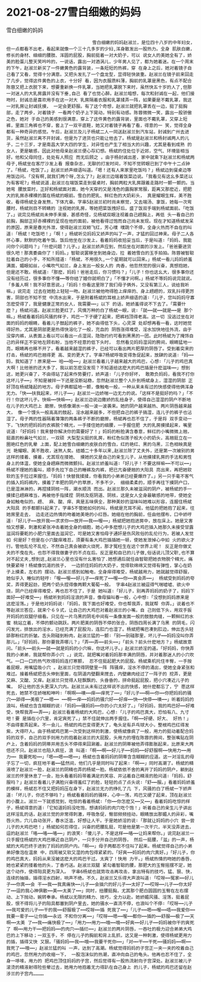 # 2021-08-27雪白细嫩的妈妈



雪白细嫩的妈妈



                
									雪白细嫩的妈妈赵淑兰，是位四十八岁的中年妇女，但一点都看不出老，看起来就像一个三十几多岁的少妇,浑身散发出一股热力。全身 肌肤白嫩，修长的身材、细细的腰肢、浑圆的屁股，胸前挺着一对大奶子，可以 说女人的美她全有了，娇美的脸蛋儿整天笑吟吟的，一说话，露出一对酒涡儿，少年男人见了，都为她着迷。在一个周末的下午，赵淑兰新买了一件嫩黄色的露背装，一条短短的热裤，穿 在身上之后，她对着镜子自己看了又看，觉得十分满意。又把头发扎了一个盘龙型，显得轻快装重。赵淑兰在镜子前来回走了几步，觉得这件黄色的上衣，十分好 看，因为衣服质料薄，胸前的乳罩是黑色，有点不配合陈蓉又把上衣脱下来，想要重新换一件乳罩，当她把乳罩脱下来时，虽然快五十岁的人了,但那一对迷人的大乳房露并没有下垂,自己 看了也觉心醉。赵淑兰暗想，每次和封诚在一起，他们接吻时，封诚总是喜欢用手在这一对大 乳房隔着衣服和乳罩揉弄一阵，如果要是不戴乳罩，我这一对乳房让封诚抚摸， 一定会更舒服。有了这个奇想，赵淑兰就把乳罩丢在一边，挺了挺胸部，走了两步，对着镜子 一看两个奶子上下晃动，特别有动感。陈蓉微微一笑，露出一股骄傲之色，她对 于自己的美感到很满意，穿上了这件黄色的露背装，里面也不戴乳罩，又穿上短 裤，里面三角裤也不穿，套上了一双平底鞋，她又对着镜子再看了看，得意的一 笑，觉得全身都有一种奇异的感觉。午后，赵淑兰及儿子杨斌二人一同送赵淑兰到汽车站，封诚到广州去进货，虽然赵淑兰离不开封诚，但是为了进货也只能让他去了。杨斌是赵淑兰和杨封诚两人的儿子，二十三岁，才是南昌大学大四的学生，对异性也产生了相当大的兴趣，尤其是看到成熟 的女人，更是敏感，因此对他母亲赵淑兰便心存幻想。杨斌的住处位于近郊，空气、环境皆相当好。他和父母同住，处处有人照应 而无后顾之 。由于杨封诚出差，家中就乘下赵淑兰和杨斌两母子,杨斌坐在客厅沙发上看 报章杂志，无聊的打发时间，不知不觉转眼已到了中午十二点钟了。「杨斌，吃饭了。」赵淑兰娇声细语叫道。「嗯！还有人来家里吃饭吗？」杨斌边到餐桌边等用饭边问。「没有啊,就我们两个呀,怎幺了?」赵淑兰边端着饭菜边说。「我看见有这幺多菜还以为有客呢?」杨斌说道.赵淑兰在端饭菜走到餐桌时，胸前两粒大乳房跟着走路时一颤一颤的。当她弯 腰放菜时，正好和杨斌面对面，她今天穿的又是浅色的露胸家常服，距离又那麽近，把肥大的乳房赤裸裸的展在杨斌的眼前。雪白的肥乳、鲜红色的大奶彩头， 真是耀眼生辉，美不胜收，看得杨斌全身发熬，下体亢奋。字串5赵淑兰初时尚未察觉，又去端汤、拿饭，她每一次弯腰时，杨斌则目不转睛的 注视她的乳房，等她把菜饭拽好后，盛了饭双手端到杨斌面前。「吃饭了。」说完见杨斌尚未伸手来接，甚感奇怪，见杨斌双眼注视着自己趐胸上，再低 头一看自己的前胸，胸部正好赤裸裸的呈现在他的面前，被他看得过饱而自己尚未发现。现在才知道杨斌发呆的原因，原来是春光外泄，使得赵淑兰双颊飞红，芳心噗 噗跳个不停，全身火热而不自在的叫道∶「杨斌！吃饭吧！」「啊！」杨斌听见妈妈又娇声的叫了一声，才猛的回过神来。母子二人各怀心事，默默的吃着午饭。饭后他坐在沙发上，看着妈妈收拾妥当后，于是叫道∶「妈妈，我能问你个问题吗？」「什麽问题？儿子。」赵淑兰娇声应到，然后坐在对面的沙发上。「爸爸要进货很久吧！那真委曲你了！妈妈。」智聪说罢移坐到她身边，拉 着她雪白的玉手拍拍。陈蓉被智聪拉着自己的小手，不知所措道∶「杨斌，不用很久,一个星期就可以回来。」杨斌一看儿妈妈娇羞满面，媚眼如丝，小嘴吹气如兰，身上发出一般女人的 肉香，他忽然觉的很兴奋，真想抱她，但是还不敢。杨斌道∶「那麽，妈妈！爸爸走后，你习惯吗？」「儿子！你也这幺大，很多事你还没有经历过，很多事你不懂┅┅等你结了婚你就明白了」「不懂才问啊。」杨斌不等妈妈说完就说。「多羞人啊！我不好意思说。」「妈妈！你看这里除了我们母子俩外，又没有第三人，说给我听嘛。」说完走 过去在她脸上轻轻一吻。赵淑兰被他吻得脸上痒痒的、身上趐趐的，双乳抖得更厉害，阴部也不知不觉 中流水出来，于是附着杨斌的耳根上娇声细语的道∶「儿子，您叫妈妈守寡怎麽受得了，我是健康正常的女人，我需要┅┅」以下 的话，她娇羞得说不下去了。「需要什麽？」杨斌问道。赵淑兰脸更红了，风情万种的白了杨斌一眼，说∶「就┅┅就┅┅就是┅┅是 那个嘛。」杨斌看着妈妈风骚的样子，鸡巴一下子硬了起来，把裤裆顶得老高。这一切 没逃过坐在对面的妈妈的眼睛，看着儿子鼓起的裤子，她不由得低下头，心灵深 处却想再看一看，这时她觉得好热，尤其是阴部更是热得快溶化了一般，充血的 阴唇涨得难受，淫水加快地往外流，由于没穿内裤，从表面上看以可以看出一点湿润，隐隐约约可看到黑黑的一团。此时杨斌为了掩饰自己的异样正不安地左顾右盼，当他不经意的低下头时， 忽然看见妈妈湿润的胯间，眼睛猛地一亮，眼睛再也移不开了，看着越来越湿的裤子，已经可以看出两片肥厚的阴唇了。受到着突来的打击，杨斌的鸡巴翘得更 高、变的更大了。字串7杨斌呼吸变得急促起来，放肆的说道∶「妈┅┅妈，我知道了！原来是┅┅ 哈┅┅哈┅┅」赵淑兰看着儿子越来越大的鸡巴，心想∶「儿子的鸡巴真大啊！比他爸的还大多了，我以前怎麽没发现？不知道给这麽大的鸡巴插是什麽滋味┅┅」想到这，她更兴奋了，不由得站了起来作势要打，娇声道∶「儿子你好坏， 敢欺负妈妈，看我不打你这坏儿子┅┅」不知是被拌一下还是没断站稳，忽然赵淑兰整个人扑到杨斌身上，湿湿的阴部 正好顶在杨斌隆起的地方。母子俩都猛地一颤，像触电一般，一种从来未有过的快感使得他俩浑身无力。「快┅┅扶我起来，坏儿子┅┅」赵淑兰一边娇喘一边无力的说。「这样不是挺好的吗？」「不行！你这坏儿子。快嘛┅┅快嘛┅┅」赵淑兰边说边撒娇的乱扭身子，使得自己湿湿的阴户不断地在儿子的大鸡巴上 磨擦，快感像潮水一般一波一波袭来。她的阴户越来越热、两片阴唇越来越大， 像一个馒头一般高高的鼓起，淫水越来越多，不但把自己的裤子搞湿，连儿子的裤子也沾湿了。母子两的性器隔着簿簿的两条裤子不断的磨擦，杨斌再也忍不住了，于是将 双手变动一下，飞快的把妈妈的衣裤脱个精光，一手搂住她的细腰，一手握住肥 大的乳房摸揉起来，嘴里说道∶「好妈妈！我来替你解决你的需要好了！」妈妈的粉脸满含春意，鲜红的小嘴微微上翘，挺直的粉鼻吐气如兰，一双硕 大梨型尖挺的乳房，粉红色似莲子般大小的奶头，高翘挺立在一圈艳红色的乳晕 上面，配上她雪白细嫩的皮肤白的雪白，红的艳红、黑的乌黑，三色相映真是光 艳耀眼、美不胜收，迷煞人矣。结婚二十多年以来,赵淑兰除了丈夫外，还是第一次被别的男这样的搂着、摸着，尤其现在搂她、 摸她的又是自己的亲生儿子，从他摸揉乳房的手法和男性身上的体温，使她全身趐麻而微微颤抖。赵淑兰娇羞叫道∶「好儿子！不要这样嘛┅┅不可以┅┅」杨斌不理她的羞叫，顺手先拉下自己的睡裤及内裤，把已亢奋硬翘的大阳具 亮出来，再把她软软的玉手拉过来握住。「妈妈！快替我揉揉，你看我的小弟弟已经要爆炸了。」另一只手毫不客气的插入妈妈裤内，摸着了丰肥的阴户的草原，不多不少， 细细柔柔的，顺手再往下摸阴户口，已是湿淋淋的，再捏揉阴核一阵，潮水顺流 而出。赵淑兰那久未被滋润的阴户，被杨斌的手一摸揉已趐麻难当，再被他手指揉捏 阴核及抠阴道、阴核，这是女人全身最敏感的地带，使她全身如触电似的，趐、 麻、酸、痒、爽是五味俱全，那种美妙的滋味叫她难以形容，连握住杨斌大阳具 的手都颤抖起来了。字串5不管她如何的叫，杨斌是充耳不闻，他猛的把她抱了起来，往她房里走去， 边走还边热情的吻着她美艳的小红唇。她缩在他的胸前，任由他摆布，口中娇哼 道∶「好儿子┅┅放开我┅┅求求你┅┅放开┅┅我┅┅喔┅┅」杨斌把她抱进房中，放在床上。她是又害怕又想要，刺激和紧张冲击着她全身的细胞，她心中多麽想儿子的大鸡巴插入她那久未接受甘露滋润将要乾的小肥穴里面去滋润它，可是她又害怕母子通奸是伤风败俗的乱伦行为，若被人发觉如 何是好？但是在小穴酸痒难忍，须要有条大鸡巴插插她一顿，使她发泄掉心中如 火的欲火才行。管他乱伦不乱伦，不然自己真会被欲火烧死，那才冤枉生在这个世界上呢！ 反正是你做丈夫的不曳在先，也怨不得我做妻子的不贞在后。反正是和自已的儿子做,俗话说儿顶父职,也不算对不起丈夫,想到这,赵淑兰心里也没有什幺害怕了.她想通后就任由智聪把她衣物脱个精光，痛快要紧呀！杨斌像饥渴的孩子， 一边抓住妈妈的大奶子，觉得软绵绵又觉得有弹性，掌心在奶子上摸柔，左右的 摆动。赵淑兰感到如触电，全身痒得难受，杨斌越用力，她就越觉得舒服，她似乎入 睡似的轻哼∶「喔┅┅喔┅┅好儿子┅┅痒死了┅┅喔┅┅你┅┅真会弄┅┅」 杨斌受到妈妈的夸奖，弄得更起劲，把两个奶头捏得像两颗大葡萄一般。 字串4赵淑兰被逗得气喘嘘嘘、欲火中烧，阴户已经痒得难受，再也忍不住了，于是 她叫道∶「好儿子，别再弄妈妈的奶子了，妈妈下面好┅┅好难受┅┅」杨斌听到妈妈淫浪的声音，像母猫叫春一般，心中想∶「没想到妈妈原来是 这麽淫荡。」于是他对妈妈说∶「妈妈，我下面也好难受，你也帮我弄，我就帮 你弄。」说着也不等赵淑兰答应，就来个６９式，让自己的大鸡巴对着赵淑兰的小嘴，自 己则低下头，用双手扳开妈妈的双腿仔细看。只见在一片乌黑的阴毛中间有一条像发面一般的鼓鼓肉缝，一颗鲜红的水蜜 桃站立着，不停的颤动跳跃。两片肥美的阴唇不停的张合，阴唇四周长满了乌黑 的阴毛，闪闪发光，排放出的淫水，已经充满了屁股沟，连肛门也湿了。杨斌把嘴巴凑到肛边，伸出舌头轻舔那粉红的折皱。舌头刚碰到粉肉，赵淑兰猛的一颤∶「别┅┅别碰那里，坏儿子┅┅妈妈没叫你弄那儿。」「好妈妈，那你要我弄哪儿？」「弄┅┅弄┅┅前头┅┅」「前头？前头什麽地方？」杨斌故意问。「前头┅┅前头┅┅就┅┅就是妈妈的小穴嘛，你这坏儿子。」赵淑兰娇淫的道。「好妈妈，你快弄我的小弟弟，我就帮你弄小穴 。」说完，就把嘴对着妈妈那丰满的阴唇，并对着那迷人的小穴吹气。一口一口的热气吹得妈妈连打寒颤， 忍不住挺起肥大的屁股。杨斌乘机托住丰臀，一手按着屁眼，用嘴猛吸小穴 。赵淑兰只觉得阴壁里一阵 阵骚痒，淫水不停的涌出，使她全身紧张和难过。接着杨斌把舌头伸到里面，在阴道内壁翻来搅去，内壁嫩肉经过了一阵子的 挖弄，更是又麻、又酸、又痒。赵淑兰只觉得人轻飘飘的、头昏昏的，拼命挺起屁股，把小穴凑近儿子的嘴， 好让他的舌头更深入穴内。赵淑兰从未有过这样说不出的快感，她什麽都忘了，宁 愿这样死去，她禁不住娇喘和呻吟∶「啊啊┅┅噢┅┅痒┅┅痒死了┅┅」「好儿子┅┅啊┅┅你┅┅你把妈妈的骚穴┅┅舔得┅┅美极了┅┅嗯┅┅ ┅┅啊┅┅痒┅┅妈妈的骚穴好┅┅好痒┅┅快┅┅快停┅┅噢┅┅」听着妈妈的浪叫，杨斌也含含糊糊的说∶「妈妈┅┅骚妈妈┅┅你的小穴太好了。」「好妈妈，我的鸡巴好┅┅好难受，快帮我弄┅┅弄┅┅」赵淑兰看着杨斌的大鸡巴，心想∶「儿子的鸡巴真大，恐怕有八、九寸吧！要 是插在小穴里，肯定爽死了。」禁不住就伸出两手握住。「啊┅┅好硬、好大、 好热！」不由得套弄起来。不一会儿，杨斌的鸡巴变得更大了，龟头足有乒乓球大小，整根鸡巴红得发紫，大得吓人。由于杨斌鸡巴第一次受到这样的刺激，使杨斌像疯了一般，用力的挺动着配合妈妈的双手，自己的双手则用力的抱着赵淑兰的大屁股，头用力的埋在陈蓉的胯间，整张嘴贴在阴户上，含着妈妈的阴蒂并用舌头不停得来回涮着。赵淑兰的阴蒂被他弄得膨胀起来，比原来大两倍还不只。赵淑兰也陷入疯狂，浪 叫道∶「啊┅┅啊┅┅好儿子┅┅妈妈┅┅好舒服啊┅┅快用力┅┅用力┅┅ 我要死啦┅┅」「嗯┅┅嗯┅┅嗯┅┅」杨斌也含着妈妈的阴蒂含含糊糊的应道。这一对淫乱的母子忘了一切，疯狂地干着┅┅猛然间，他们几乎是同时叫了起来∶「啊┅┅」同时高潮了。杨斌的精液喷了赵淑兰一脸，赵淑兰的阴精也弄的杨斌一脸。杨斌依依不舍的离开了妈妈的阴户，躺到赵淑兰的怀里休息了一会，抬头看着妈妈带着满足的笑容、并沾着自己精液的脸问道∶「妈妈，舒服吗？」赵淑兰看着儿子满脸兴奋得羞红了的脸，轻轻的点了点头说∶「舒┅┅服。」看着妈妈娇羞的模样，杨斌忍不住又把妈妈压在身下，赵淑兰无力的挣扎了几 下，风骚的白了杨斌一下娇声道∶「坏儿子，你还不够吗？」杨斌看着妈妈的骚样，心中一荡，鸡巴又硬了起来，顶在赵淑兰的小腹上。淑兰一下就感觉到，吃惊的看着杨斌∶「你┅┅你怎麽又┅┅又┅┅」看着妈妈吃惊的样子，杨斌得意的道∶「它知道妈妈没吃饱，想请妈妈的肉穴吃个饱！」听着自己的亲生儿子讲出这样淫乱的话，赵淑兰觉的非常得刺激，呼吸急促，臀部频频扭动，眼睛放出那媚人的异彩，嘴唇火热，穴儿自动张开，春水泛滥，好想让人干。于是她娇淫的说∶「那就让妈妈的小穴 尝一尝儿子的大鸡巴吧！」杨斌如何忍得住，兴奋的把腰乱挺，可是他是第一次干穴，半天没弄进去， 逗的赵淑兰「咯┅┅咯┅┅咯┅┅」的浪笑∶「傻儿子，不是这样┅┅咯┅┅让妈来帮你。」说完赵淑兰一只手握住杨斌的大鸡巴移近自己阴户，一只手分开自己的阴唇， 然后一挺腰，「滋」的一声，杨斌的大鸡巴终于进到了妈妈的阴户内。「啊┅┅」母子两都忍不住叫了起来。杨斌觉得自己的小弟弟好像泡在温泉 中，四周被又软又湿的肉包得紧紧的。「好爽┅┅妈妈的肉穴真好。」「好儿子，你的鸡巴真大，妈妈从来没被这麽大的鸡巴干过。太爽了！快用 力干。」杨斌热情的吻她的香唇，她也紧紧的搂着他的头，丁香巧送。赵淑兰双腿 紧勾着智聪的腰，那肥大的玉臀摇摆不定，她这个动作，使得阳具更为深入。 字串6杨斌也就势攻击再攻击，拿出特有的技巧，猛、狠、快，连续的抽插，插得淫水四射，响声不绝。不久，赵淑兰又乐得大声浪叫道∶「哎呀┅┅冤家┅┅好儿子┅┅你真┅┅会 干┅┅我┅┅我真痛快┅┅儿子┅┅会插穴的好儿子┅┅太好了┅┅哎呀┅┅儿子┅┅你太好了┅┅逗的我心神俱散┅┅美┅┅太美了┅┅」同时，扭腰挺胸，尤其那个肥白圆圆的玉臀在左右摆动、上下抛动，婉转奉承。杨斌以无限的精力、技巧，全力以赴。她娇媚风骚、淫荡，挺着屁股，恨不得将儿子的阳具都塞到阴户里去，她的骚水一直流不停，也浪叫个不停∶「哎呀┅┅儿子┅┅我可爱的儿子┅┅干的我┅┅舒服极了┅┅哎呀┅┅插 死我了┅┅」「儿子┅┅嗯┅┅喔┅┅唔┅┅我爱你┅┅我要一辈子┅┅让你插┅┅永远 不和你分离┅┅」「哎呀┅┅嗯┅┅喔┅┅都你┅┅插的┅┅舒服┅┅极了┅┅天啊┅┅太美 了┅┅我┅┅痛快极了┅┅」「用力┅┅用力┅┅哦┅┅哦┅┅好爽┅┅好儿子┅┅妈妈被你干的爽死了 啊┅┅用力干┅┅把妈妈┅┅的肉穴┅┅插烂┅┅」赵淑兰的两片阴唇，一吞吐的极力迎合弟弟大鸡巴的上下移动；一双玉手，不 停在儿子的胸前和背上乱抓，这又是一种刺激，使得杨斌更用力的插，插得又快 又狠。「骚妈妈┅┅我┅┅哦┅┅我要干死你┅┅」「对┅┅干┅┅干死┅┅骚妈妈┅┅啊┅┅我死了┅┅哦┅┅」赵淑兰猛的叫 一声，达到了高潮。杨斌觉得妈妈的子宫正一夹一夹的咬着自己的鸡巴，忽然用力的收缩一下， 一股泡沫似的热潮，直冲向自己的龟头。他再也忍不住了，全身一哆嗦，用力的 把鸡巴顶住妈妈的子宫，然后觉得有一股热流射向子宫深处。赵淑兰被儿子滚烫的精液射得险些晕过去，她用力地抱着无力得趴在自己身上 的儿子，杨斌的鸡巴还留在赵涉兰的子宫内………… 
									
								
            

